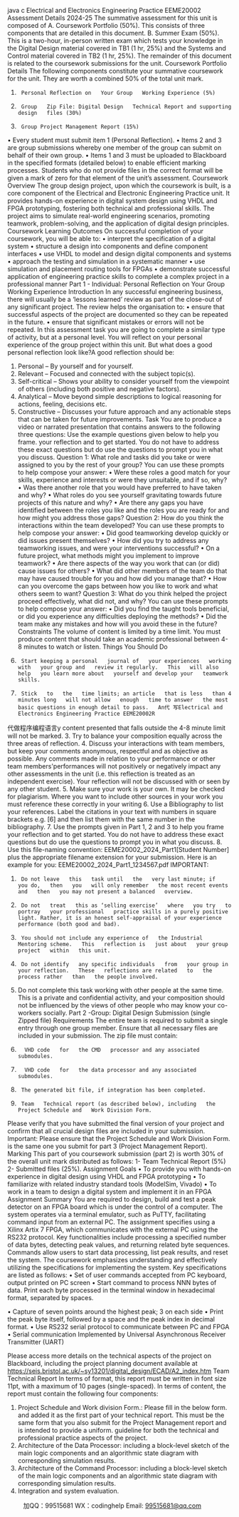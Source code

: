 java c
Electrical and Electronics Engineering Practice EEME20002 
Assessment Details 2024-25 
The summative assessment   for   this unit is composed of
A. Coursework Portfolio (50%).   This consists   of   three components   that are   detailed in   this document.
B. Summer Exam (50%). This is a   two-hour, in-person   written exam   which tests
your knowledge in the Digital Design material covered in   TB1 (1   hr, 25%) and   the   Systems and Control material covered in   TB2 (1 hr, 25%).
The remainder of   this document is related   to   the coursework submissions   for   the unit.
Coursework Portfolio Details 
The   following components constitute   your summative coursework   for   the unit.   They are   worth a combined 50% of   the   total unit mark.
1.      Personal Reflection on   Your Group   Working Experience (5%)
2.      Group   Zip File: Digital Design   Technical Report and supporting design   files (30%)
3.      Group Project Management Report (15%)
• Every student must submit item 1 (Personal Reflection). 
• Items 2 and 3 are group submissions whereby one member of the group can   submit on behalf of   their own group.
•          Items 1 and 3 must be uploaded   to Blackboard in   the specified   formats (detailed   below)   to enable efficient marking processes. Students   who do not provide   files      in   the correct   format   will be given a mark of zero   for   that element of   the unit’s assessment.
Coursework Overview 
The group design project, upon   which   the coursework is built,   is a core component   of the Electrical and Electronic Engineering Practice unit. It provides hands-on experience   in digital system design using   VHDL and FPGA prototyping,   fostering both   technical and   professional skills.   The project aims   to simulate real-world engineering scenarios, promoting   teamwork, problem-solving, and   the application of digital design principles. 
Coursework Learning Outcomes 
On successful completion of   your coursework,   you   will be able   to:
•          interpret the specification of a digital system
• structure a design into components and define component interfaces
•          use VHDL   to model and design digital components and systems
• approach   the   testing and simulation in a systematic manner
•          use simulation and placement  routing tools for FPGAs
•         demonstrate successful application of engineering practice skills   to complete a   complex project in a professional manner
Part 1 - Individual: Personal Reflection on Your Group Working 
Experience 
Introduction 
In any successful engineering business, there   will usually be a ‘lessons learned’ review   as part of   the close-out of any significant project.   The review helps   the organisation to:
•         ensure   that successful aspects of   the project are documented so   they can be   repeated in   the   future.
•          ensure that significant mistakes or errors   will not be repeated.
In   this assessment   task   you are going   to complete a similar   type of activity, but at a personal level.   You   will reflect on   your personal experience of   the group project   within   this unit. But   what does a good personal reflection look like?A good reflection should   be: 
1. Personal – By yourself and   for   yourself.
2. Relevant – Focused and connected   with   the subject   topic(s).
3. Self-critical – Shows   your ability   to consider   yourself   from   the   viewpoint of   others (including both positive   and negative   factors).
4. Analytical – Move beyond simple descriptions   to logical reasoning   for actions,   feeling, decisions etc.
5. Constructive – Discusses   your   future approach   and any actionable steps   that   can be   taken   for   future improvements.
Task 
You are   to produce a   video or narrated presentation   that contains answers   to   the following   three questions: Use   the example questions given below   to help   you   frame. your reflection and   to get started.   You do not have   to address   these exact   questions but   do use   the questions   to prompt   you in   what   you discuss.
Question 1: What role and tasks did you take or were assigned to you by the rest of your group? 
You can use   these prompts   to help compose   your answer:
•         Were   these roles a good match   for   your skills, experience and   interests or   were   they unsuitable, and if so,   why?
• Was   there another role that   you   would have preferred   to have   taken and   why?
•         What roles do   you see   yourself gravitating   towards   future projects of   this nature   and   why?
•         Are   there any gaps   you have identified between   the roles   you like and   the roles   you are ready   for and how might   you address those gaps?
Question 2: How do you think the interactions within the team developed? 
You can use   these prompts   to help compose   your answer:
•          Did good teamworking develop quickly or did issues present   themselves?
•          How did   you   try   to address any   teamworking issues, and   were   your interventions   successful?
• On a   future project,   what methods might   you   implement   to improve   teamwork?
• Are   there aspects of   the   way   you   work   that can (or did) cause issues for others?
•         What did other members of   the   team do   that may have caused   trouble   for   you   and how did   you manage   that?
•          How can   you overcome the gaps between how   you like   to   work and   what others   seem   to   want?
Question 3: What do you think helped the project proceed effectively, what did not, and why? 
You can use   these prompts   to help compose   your answer:
•          Did   you   find   the   taught   tools beneficial, or did   you experience any difficulties   deploying   the methods?
•          Did the   team make any mistakes and how   will   you avoid   these in   the   future?
Constraints 
The   volume of content is limited by a   time limit.   You must produce content   that should   take an academic professional between 4-8 minutes   to   watch or   listen.
Things You Should Do 
1.      Start keeping a personal   journal of   your experiences   working   with   your group and   review it regularly.   This   will also help   you learn more about   yourself and develop your   teamwork skills.
2.      Stick   to   the   time limits; an article   that is less   than 4 minutes long   will not allow   enough   time to answer   the most basic questions in enough detail to pass.   An代 写Electrical and Electronics Engineering Practice EEME20002R
代做程序编程语言y   content presented   that   falls outside   the 4-8 minute limit   will not be marked. 
3.      Try   to balance   your composition equally across   the   three areas of reflection.
4.      Discuss   your interactions   with   team members, but keep   your comments anonymous, respectful and as objective as possible.   Any comments made in   relation   to   your performance or other   team members'performances   will not positively or negatively impact any other assessments in   the unit (i.e. this reflection is   treated as an independent exercise).   Your reflection   will not be   discussed   with or seen by any other student.
5.      Make sure   your   work is   your own. It may be checked   for plagiarism.   Where   you want   to include other sources in   your   work   you must reference   these correctly in   your   writing
6.      Use a Bibliography to list   your references. Label   the citations in   your   text   with   numbers in square brackets e.g. [6] and   then list   them   with   the same number in   the bibliography.
7.      Use the prompts given in Part 1, 2 and 3 to help   you   frame   your reflection and to   get started.   You do not have   to address   these exact questions but do use   the questions   to prompt   you in   what   you discuss.
8.      Use this file-naming convention: EEME20002_2024_Part1[Student Number] plus the appropriate filename extension for   your submission. Here is an example for   you: EEME20002_2024_Part1_1234567.pdf
IMPORTANT: 
1.      Do not leave   this   task until   the   very last minute; if   you do,   then   you   will only remember   the most recent events and   then   you may not present a balanced   overview.
2.      Do not   treat   this as ‘selling exercise’   where   you try   to portray   your professional   practice skills in a purely positive light. Rather, it is an honest self-appraisal of your experience  performance (both good and bad).
3.      You should not include any experience of   the Industrial Mentoring scheme.   This   reflection is   just about   your group project   within   this unit.
4.      Do not identify   any specific individuals   from   your group in   your reflection.   These   reflections are related   to   the process rather   than   the people involved.
5.   Do not complete this   task   working   with other people at   the same time.   This is a private and confidential activity, and   your composition should not be influenced   by   the   views of other people   who may know   your co-workers socially.
Part 2 -Group: Digital Design Submission (single Zipped file) 
Requirements 
The entire   team is required   to submit a single entry through one group member. Ensure   that all necessary   files are included in   your submission.   The zip   file must contain:
1.       VHD code   for   the CMD   processor and any associated submodules.
2.       VHD code   for   the data processor and any associated submodules.
3.      The generated bit file, if integration has been completed.
4.      Team   Technical report (as described below), including   the Project Schedule and   Work Division Form.
Please   verify   that   you have submitted   the   final   version of   your project and confirm   that   all crucial design   files are included in   your submission.
Important: Please ensure   that the Project Schedule and   Work Division Form. is   the same one you submit   for part 3 (Project Management Report).
Marking 
This part of   you coursework submission (part 2) is   worth 30% of the overall unit mark   distributed as   follows:
1-    Team   Technical   Report (5%)   2-      Submitted   files (25%).
Assignment Goals 
•         To provide   you   with hands-on experience in digital design using   VHDL and FPGA   prototyping
• To   familiarize   with related industry standard   tools (ModelSim,   Vivado)
• To   work in a   team to design a digital system and implement it in an FPGA
Assignment Summary 
You are required to design, build and test a peak detector on an FPGA board   which is under   the control of a computer.   The system operates   via a   terminal emulator, such as   PuTTY, facilitating command input from an   external PC.   The assignment specifies using   a   Xilinx   Artix 7 FPGA,   which communicates   with   the external PC using   the RS232 protocol. Key   functionalities include processing a specified number of data bytes, detecting peak   values, and returning related byte sequences.   Commands allow users   to start data processing, list peak results, and reset   the system.   The coursework emphasizes understanding and effectively utilizing   the specifications   for implementing   the system. Key specifications are listed as   follows: 
• Set of user commands accepted   from PC keyboard, output printed on PC screen
•         Start command   to process NNN bytes of data. Print each byte processed in   the   terminal   window in hexadecimal   format, separated by spaces.

•          Capture of seven points around the highest peak; 3 on each side
•          Print   the peak byte itself,   followed by a space and   the peak index in decimal   format.
•          Use RS232 serial protocol   to communicate between PC and FPGA
•         Serial communication Implemented by Universal   Asynchronous Receiver   Transmitter (UART)

Please access more details on   the technical aspects of   the project on Blackboard,   including   the project planning document available at
https://seis.bristol.ac.uk/~sy13201/digital_design/ECAD/A2_index.htm 
Team Technical Report 
In   terms of format, this report must be   written in font size 11pt, with a maximum of 10 pages (single-spaced). 
In   terms of content,   the report must contain   the   following   four components:
1. Project Schedule and Work division Form.: Please   fill in   the below   form. and added it as   the   first part of   your   technical report.   This must be   the   same   form   that   you also submit   for   the Project Management report and is intended   to provide a uniform. guideline   for both   the   technical and professional practice   aspects of   the project. 
2. Architecture of the Data Processor: including a block-level sketch of   the main   logic components and an algorithmic state diagram   with corresponding simulation results.
3. Architecture of the Command Processor: including a block-level sketch of   the   main logic components and an algorithmic state   diagram   with corresponding      simulation results.
4. Integration and system evaluation. 





         
加QQ：99515681  WX：codinghelp  Email: 99515681@qq.com
